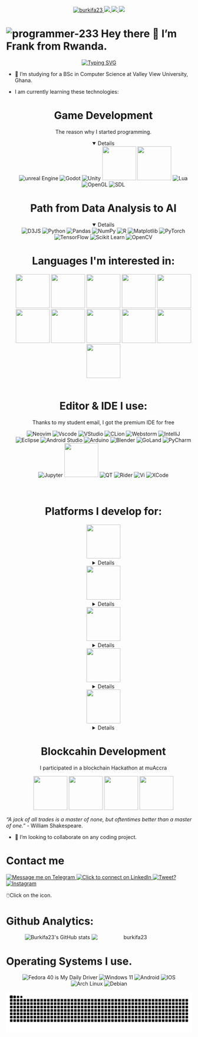 <div style="width: 100%;" align="center">
    <a target="_blank" rel="noopener noreferrer" href="https://github.com/burkifa23">
        <img src="https://img.shields.io/badge/@burkifa23-bluw?logo=h&logoColor=white&style=for-the-badge" alt="burkifa23">
    </a>
    <a target="_blank" rel="noopener noreferrer" href="https://www.hannover.de">
        <img src="https://img.shields.io/badge/dynamic/json?color=green&label=Region&query=location&url=https%3A%2F%2Fapi.github.com%2Fusers%2Fburkifa23&style=for-the-badge" />
    </a>
    <a target="_blank" rel="noopener noreferrer" href="https://github.com/burkifa23?tab=followers">
        <img src="https://komarev.com/ghpvc/?username=burkifa23&label=Guests&color=0e75b6&style=for-the-badge" />
    </a>
    <a target="_blank" rel="noopener noreferrer" href="https://github.com/burkifa23">
        <img src="https://img.shields.io/badge/dynamic/json?color=orange&label=Followers&query=followers&suffix=x&url=https%3A%2F%2Fapi.github.com%2Fusers%2Fburkifa23&style=for-the-badge" />
    </a>
</div>

# <img src="https://github.com/burkifa23.png" alt="programmer-233" height="32" /> Hey there 👋 I’m Frank from Rwanda.
              
<p align="center">
  <a href="https://git.io/typing-svg">
    <img src="https://readme-typing-svg.herokuapp.com?font=Fira+Code&size=26&duration=3000&pause=700&color=abd202&center=true&vCenter=true&random=false&width=600&lines=Computer+Scientist;Linux+Distro+Hopper;Software+Engineer" alt="Typing SVG" />
  </a>
</p>

- 🌱 I’m studying for a BSc in Computer Science at Valley View University, Ghana.
- I am currently learning these technologies:

    <div align="center">
        <h1><b>Game Development</b></h1>
        <p>The reason why I started programming.</p>
            <details open="">
                <img src="https://cdn.jsdelivr.net/gh/devicons/devicon@latest/icons/unrealengine/unrealengine-original-wordmark.svg" height="92" width="92" alt="unreal Engine"/>
                <img src="https://cdn.jsdelivr.net/gh/devicons/devicon@latest/icons/godot/godot-original-wordmark.svg" height="92" width="92" alt="Godot"/>
                <img src="https://cdn.jsdelivr.net/gh/devicons/devicon@latest/icons/unity/unity-original-wordmark.svg" height="92" width="92" alt="Unity"/>
                <img src="https://cdn.jsdelivr.net/gh/devicons/devicon@latest/icons/cplusplus/cplusplus-original.svg" height="92" width="92"/>
                <img src="https://cdn.jsdelivr.net/gh/devicons/devicon@latest/icons/csharp/csharp-original.svg" height="92" width="92"/>          
                <img src="https://cdn.jsdelivr.net/gh/devicons/devicon@latest/icons/lua/lua-original.svg" height="92" width="92" alt="Lua"/>
                <img src="https://cdn.jsdelivr.net/gh/devicons/devicon@latest/icons/opengl/opengl-plain.svg" height="92" width="92" alt="OpenGL"/>
                <img src="https://cdn.jsdelivr.net/gh/devicons/devicon@latest/icons/sdl/sdl-original.svg" height="92" width="92" alt="SDL"/>    
            </details>
    </div>
    <div align="center">
        <h1><b>Path from Data Analysis to AI</b></h1>
        <details open="">  
            <img src="https://cdn.jsdelivr.net/gh/devicons/devicon@latest/icons/d3js/d3js-original.svg" height="92" width="92" alt="D3JS"/>
            <img src="https://cdn.jsdelivr.net/gh/devicons/devicon@latest/icons/python/python-original-wordmark.svg" height="92" width="92" alt="Python"/>
            <img src="https://cdn.jsdelivr.net/gh/devicons/devicon@latest/icons/pandas/pandas-original-wordmark.svg" height="92" width="92" alt="Pandas"/>  
            <img src="https://cdn.jsdelivr.net/gh/devicons/devicon@latest/icons/numpy/numpy-original-wordmark.svg" height="92" width="92" alt="NumPy"/>
            <img src="https://cdn.jsdelivr.net/gh/devicons/devicon@latest/icons/r/r-original.svg" height="92" width="92" alt="R"/> 
            <img src="https://cdn.jsdelivr.net/gh/devicons/devicon@latest/icons/matplotlib/matplotlib-original.svg" height="92" width="92"alt="Matplotlib"/>
            <img src="https://cdn.jsdelivr.net/gh/devicons/devicon@latest/icons/pytorch/pytorch-original-wordmark.svg" height="92" width="92" alt="PyTorch"/>
            <img src="https://cdn.jsdelivr.net/gh/devicons/devicon@latest/icons/tensorflow/tensorflow-original-wordmark.svg" height="92" width="92" alt="TensorFlow"/>
            <img src="https://cdn.jsdelivr.net/gh/devicons/devicon@latest/icons/scikitlearn/scikitlearn-original.svg" height="92" width="92" alt="Scikit Learn"/>
            <img src="https://cdn.jsdelivr.net/gh/devicons/devicon@latest/icons/opencv/opencv-original-wordmark.svg" height="92" width="92" alt="OpenCV"/>
        </details>
    </div>  
    <div align="center">
        <h1>Languages I'm interested in:</h1>
        <img src="https://cdn.jsdelivr.net/gh/devicons/devicon@latest/icons/python/python-original-wordmark.svg" height="92" width="92"/>
        <img src="https://cdn.jsdelivr.net/gh/devicons/devicon@latest/icons/java/java-original-wordmark.svg" height="92" width="92"/>                    
        <img src="https://cdn.jsdelivr.net/gh/devicons/devicon@latest/icons/cplusplus/cplusplus-original.svg" height="92" width="92"/>
        <img src="https://cdn.jsdelivr.net/gh/devicons/devicon@latest/icons/go/go-original-wordmark.svg" height="92" width="92"/>          
        <img src="https://cdn.jsdelivr.net/gh/devicons/devicon@latest/icons/c/c-original.svg" height="92" width="92"/>
        <img src="https://cdn.jsdelivr.net/gh/devicons/devicon@latest/icons/nim/nim-original-wordmark.svg" height="92" width="92"/>
        <img src="https://cdn.jsdelivr.net/gh/devicons/devicon@latest/icons/rust/rust-original.svg" height="92" width="92"/>
        <img src="https://cdn.jsdelivr.net/gh/devicons/devicon@latest/icons/zig/zig-original-wordmark.svg" height="92" width="92"/>
        <img src="https://cdn.jsdelivr.net/gh/devicons/devicon@latest/icons/fortran/fortran-original.svg" height="92" width="92"/>
        <img src="https://cdn.jsdelivr.net/gh/devicons/devicon@latest/icons/r/r-original.svg" height="92" width="92"/>
        <img src="https://cdn.jsdelivr.net/gh/devicons/devicon@latest/icons/scala/scala-original-wordmark.svg" height="92" width="92"/>
          
    </div>
    <br>
    <div align="center">
        <h1>Editor & IDE I use:</h1>
        <p>Thanks to my student email, I got the premium IDE for free</p>
        <img src="https://cdn.jsdelivr.net/gh/devicons/devicon@latest/icons/neovim/neovim-original-wordmark.svg" height="92" width="92" alt="Neovim"/>
        <img src="https://cdn.jsdelivr.net/gh/devicons/devicon@latest/icons/vscode/vscode-original-wordmark.svg" height="92" width="92" alt="Vscode"/>
        <img src="https://cdn.jsdelivr.net/gh/devicons/devicon@latest/icons/visualstudio/visualstudio-original.svg" height="92" width="92" alt="VStudio"/>
        <img src="https://cdn.jsdelivr.net/gh/devicons/devicon@latest/icons/clion/clion-original.svg" height="92" width="92" alt="CLion"/>
        <img src="https://cdn.jsdelivr.net/gh/devicons/devicon@latest/icons/webstorm/webstorm-original.svg" height="92" width="92" alt="Webstorm"/>
        <img src="https://cdn.jsdelivr.net/gh/devicons/devicon@latest/icons/intellij/intellij-original.svg" height="92" width="92" alt="IntelliJ"/>
        <img src="https://cdn.jsdelivr.net/gh/devicons/devicon@latest/icons/eclipse/eclipse-original-wordmark.svg" height="92" width="92" alt="Eclipse"/>
        <img src="https://cdn.jsdelivr.net/gh/devicons/devicon@latest/icons/androidstudio/androidstudio-original-wordmark.svg" height="92" width="92" alt="Android Studio"/>
        <img src="https://cdn.jsdelivr.net/gh/devicons/devicon@latest/icons/arduino/arduino-original-wordmark.svg" height="92" width="92" alt="Arduino"/>
        <img src="https://cdn.jsdelivr.net/gh/devicons/devicon@latest/icons/blender/blender-original-wordmark.svg" height="92" width="92" alt="Blender"/>
        <img src="https://cdn.jsdelivr.net/gh/devicons/devicon@latest/icons/goland/goland-original.svg" height="92" width="92" alt="GoLand"/>
        <img src="https://cdn.jsdelivr.net/gh/devicons/devicon@latest/icons/pycharm/pycharm-original.svg" height="92" width="92" alt="PyCharm"/>
        <img src="https://cdn.jsdelivr.net/gh/devicons/devicon@latest/icons/jupyter/jupyter-original-wordmark.svg" width="92" alt="Jupyter"/>  
        <img src="https://cdn.jsdelivr.net/gh/devicons/devicon@latest/icons/anaconda/anaconda-original-wordmark.svg" height="92" width="92"/>          
        <img src="https://cdn.jsdelivr.net/gh/devicons/devicon@latest/icons/qt/qt-original.svg" height="92" width="92" alt="QT"/>
        <img src="https://cdn.jsdelivr.net/gh/devicons/devicon@latest/icons/rider/rider-original.svg" height="92" width="92" alt="Rider"/>
        <img src="https://cdn.jsdelivr.net/gh/devicons/devicon@latest/icons/vim/vim-original.svg" height="92" width="92" alt="Vi"/>
        <img src="https://cdn.jsdelivr.net/gh/devicons/devicon@latest/icons/xcode/xcode-original.svg" height="92" width="92" alt="XCode"/>
    </div>
    <br>
    <br>
    <div align="center">
        <h1>Platforms I develop for:</h1>
            <img src="https://img.icons8.com/?size=100&id=1349&format=png&color=000000" height="92" width="92"/>
            <details closed="">            
                <img src="https://cdn.jsdelivr.net/gh/devicons/devicon@latest/icons/wordpress/wordpress-original.svg" height="92" width="92"/>          
                <img src="https://cdn.jsdelivr.net/gh/devicons/devicon@latest/icons/figma/figma-original.svg" height="92" width="92"/>                     
                <img src="https://cdn.jsdelivr.net/gh/devicons/devicon@latest/icons/html5/html5-original-wordmark.svg" height="92" width="92"/>
                <img src="https://cdn.jsdelivr.net/gh/devicons/devicon@latest/icons/css3/css3-original-wordmark.svg" height="92" width="92"/>              
                <img src="https://cdn.jsdelivr.net/gh/devicons/devicon@latest/icons/bootstrap/bootstrap-original-wordmark.svg" height="92" width="92"/>
                <img src="https://cdn.jsdelivr.net/gh/devicons/devicon@latest/icons/javascript/javascript-original.svg" height="92" width="92"/>
                <img src="https://cdn.jsdelivr.net/gh/devicons/devicon@latest/icons/jquery/jquery-original-wordmark.svg" height="92" width="92"/>
                <img src="https://cdn.jsdelivr.net/gh/devicons/devicon@latest/icons/nodejs/nodejs-original-wordmark.svg" height="92" width="92"/>
                <img src="https://cdn.jsdelivr.net/gh/devicons/devicon@latest/icons/npm/npm-original-wordmark.svg" height="92" width="92"/>
                <img src="https://cdn.jsdelivr.net/gh/devicons/devicon@latest/icons/react/react-original-wordmark.svg" height="92" width="92"/>
                <img src="https://cdn.jsdelivr.net/gh/devicons/devicon@latest/icons/redux/redux-original.svg" height="92" width="92"/>
                <img src="https://cdn.jsdelivr.net/gh/devicons/devicon@latest/icons/redis/redis-original-wordmark.svg" height="92" width="92"/>
                <img src="https://cdn.jsdelivr.net/gh/devicons/devicon@latest/icons/tailwindcss/tailwindcss-original-wordmark.svg" height="92" width="92"/>
                <img src="https://cdn.jsdelivr.net/gh/devicons/devicon@latest/icons/nextjs/nextjs-original-wordmark.svg" height="92" width="92"/>
                <img src="https://cdn.jsdelivr.net/gh/devicons/devicon@latest/icons/mongodb/mongodb-original-wordmark.svg" height="92" width="92"/>
                <img src="https://cdn.jsdelivr.net/gh/devicons/devicon@latest/icons/express/express-original-wordmark.svg" height="92" width="92"/>
                <img src="https://cdn.jsdelivr.net/gh/devicons/devicon@latest/icons/vercel/vercel-original-wordmark.svg" height="92" width="92"/>
                <img src="https://cdn.jsdelivr.net/gh/devicons/devicon@latest/icons/typescript/typescript-original.svg" height="92" width="92"/>
                <img src="https://cdn.jsdelivr.net/gh/devicons/devicon@latest/icons/adonisjs/adonisjs-original.svg" height="92" width="92"/>
                <img src="https://cdn.jsdelivr.net/gh/devicons/devicon@latest/icons/angular/angular-original-wordmark.svg" height="92" width="92"/>
                <img src="https://cdn.jsdelivr.net/gh/devicons/devicon@latest/icons/vuejs/vuejs-original-wordmark.svg" height="92" width="92"/>
                <img src="https://cdn.jsdelivr.net/gh/devicons/devicon@latest/icons/nuxtjs/nuxtjs-original-wordmark.svg" height="92" width="92"/>
                <img src="https://cdn.jsdelivr.net/gh/devicons/devicon@latest/icons/svelte/svelte-original.svg" height="92" width="92"/>
                <img src="https://cdn.jsdelivr.net/gh/devicons/devicon@latest/icons/backbonejs/backbonejs-original-wordmark.svg" height="92" width="92"/>
                <img src="https://cdn.jsdelivr.net/gh/devicons/devicon@latest/icons/bun/bun-original.svg" height="92" width="92"/>
                <img src="https://cdn.jsdelivr.net/gh/devicons/devicon@latest/icons/denojs/denojs-original-wordmark.svg" height="92" width="92"/>          
                <img src="https://cdn.jsdelivr.net/gh/devicons/devicon@latest/icons/eslint/eslint-original-wordmark.svg" height="92" width="92"/>  
                <img src="https://cdn.jsdelivr.net/gh/devicons/devicon@latest/icons/vitejs/vitejs-original.svg" height="92" width="92"/>                    
                <img src="https://cdn.jsdelivr.net/gh/devicons/devicon@latest/icons/qwik/qwik-original-wordmark.svg" height="92" width="92"/>          
                <img src="https://cdn.jsdelivr.net/gh/devicons/devicon@latest/icons/solidjs/solidjs-original.svg" height="92" width="92"/>          
                <img src="https://cdn.jsdelivr.net/gh/devicons/devicon@latest/icons/gatsby/gatsby-original-wordmark.svg" height="92" width="92"/>          
                <img src="https://cdn.jsdelivr.net/gh/devicons/devicon@latest/icons/sentry/sentry-original-wordmark.svg" height="92" width="92"/>          
                <img src="https://cdn.jsdelivr.net/gh/devicons/devicon@latest/icons/sanity/sanity-original.svg" height="92" width="92"/>          
                <img src="https://cdn.jsdelivr.net/gh/devicons/devicon@latest/icons/ruby/ruby-original-wordmark.svg" height="92" width="92"/>
                <img src="https://cdn.jsdelivr.net/gh/devicons/devicon@latest/icons/rails/rails-original-wordmark.svg" height="92" width="92"/>          
                <img src="https://cdn.jsdelivr.net/gh/devicons/devicon@latest/icons/d3js/d3js-original.svg" height="92" width="92"/>          
                <img src="https://cdn.jsdelivr.net/gh/devicons/devicon@latest/icons/threejs/threejs-original.svg" height="92" width="92"/>  
                <img src="https://cdn.jsdelivr.net/gh/devicons/devicon@latest/icons/p5js/p5js-original.svg" height="92" width="92"/>                    
                <img src="https://cdn.jsdelivr.net/gh/devicons/devicon@latest/icons/postman/postman-original.svg" height="92" width="92"/>          
                <img src="https://cdn.jsdelivr.net/gh/devicons/devicon@latest/icons/wasm/wasm-original-wordmark.svg" height="92" width="92"/>  
                <img src="https://cdn.jsdelivr.net/gh/devicons/devicon@latest/icons/rust/rust-original.svg" height="92" width="92"/>  
                <img src="https://cdn.jsdelivr.net/gh/devicons/devicon@latest/icons/go/go-original-wordmark.svg" height="92" width="92"/>          
                <img src="https://cdn.jsdelivr.net/gh/devicons/devicon@latest/icons/csharp/csharp-original.svg" height="92" width="92"/>          
                <img src="https://cdn.jsdelivr.net/gh/devicons/devicon@latest/icons/dot-net/dot-net-original-wordmark.svg" height="92" width="92"/>          
                <img src="https://cdn.jsdelivr.net/gh/devicons/devicon@latest/icons/blazor/blazor-original.svg" height="92" width="92"/>                   
                <img src="https://cdn.jsdelivr.net/gh/devicons/devicon@latest/icons/python/python-original-wordmark.svg" height="92" width="92"/>
                <img src="https://cdn.jsdelivr.net/gh/devicons/devicon@latest/icons/streamlit/streamlit-original-wordmark.svg" height="92" width="92"/>  
                <img src="https://cdn.jsdelivr.net/gh/devicons/devicon@latest/icons/flask/flask-original-wordmark.svg" height="92" width="92"/>  
                <img src="https://cdn.jsdelivr.net/gh/devicons/devicon@latest/icons/django/django-plain-wordmark.svg" height="92" width="92"/>                    
                <img src="https://cdn.jsdelivr.net/gh/devicons/devicon@latest/icons/php/php-original.svg" height="92" width="92"/>          
                <img src="https://cdn.jsdelivr.net/gh/devicons/devicon@latest/icons/laravel/laravel-original-wordmark.svg" height="92" width="92"/>                    
                <img src="https://cdn.jsdelivr.net/gh/devicons/devicon@latest/icons/firebase/firebase-original-wordmark.svg" height="92" width="92"/>          
                <img src="https://cdn.jsdelivr.net/gh/devicons/devicon@latest/icons/supabase/supabase-original.svg" height="92" width="92"/>          
                <img src="https://cdn.jsdelivr.net/gh/devicons/devicon@latest/icons/socketio/socketio-original-wordmark.svg" height="92" width="92"/>                                
                <img src="https://cdn.jsdelivr.net/gh/devicons/devicon@latest/icons/prisma/prisma-original-wordmark.svg" height="92" width="92"/>                      
                <img src="https://cdn.jsdelivr.net/gh/devicons/devicon@latest/icons/java/java-original-wordmark.svg" height="92" width="92"/>                    
                <img src="https://cdn.jsdelivr.net/gh/devicons/devicon@latest/icons/spring/spring-original-wordmark.svg" height="92" width="92"/>  
                <img src="https://cdn.jsdelivr.net/gh/devicons/devicon@latest/icons/mysql/mysql-original-wordmark.svg" height="92" width="92"/>          
                <img src="https://cdn.jsdelivr.net/gh/devicons/devicon@latest/icons/microsoftsqlserver/microsoftsqlserver-original-wordmark.svg" height="92" width="92"/>            
                <img src="https://cdn.jsdelivr.net/gh/devicons/devicon@latest/icons/json/json-original.svg" height="92" width="92"/>  
                <img src="https://cdn.jsdelivr.net/gh/devicons/devicon@latest/icons/graphql/graphql-plain-wordmark.svg" height="92" width="92"/>                    
                <img src="https://cdn.jsdelivr.net/gh/devicons/devicon@latest/icons/neo4j/neo4j-original-wordmark.svg" height="92" width="92"/>                                         
            </details>
            <img src="https://cdn.jsdelivr.net/gh/devicons/devicon@latest/icons/android/android-plain-wordmark.svg" height="92" width="92"/>
                <details closed="">
                    <img src="https://cdn.jsdelivr.net/gh/devicons/devicon@latest/icons/java/java-original-wordmark.svg" height="92" width="92"/>                    
                    <img src="https://cdn.jsdelivr.net/gh/devicons/devicon@latest/icons/figma/figma-original.svg" height="92" width="92"/>
                    <img src="https://cdn.jsdelivr.net/gh/devicons/devicon@latest/icons/xml/xml-original.svg" height="92" width="92"/>          
                    <img src="https://cdn.jsdelivr.net/gh/devicons/devicon@latest/icons/groovy/groovy-original.svg" height="92" width="92"/>                  
                    <img src="https://cdn.jsdelivr.net/gh/devicons/devicon@latest/icons/gradle/gradle-original-wordmark.svg" height="92" width="92"/>                            
                    <img src="https://cdn.jsdelivr.net/gh/devicons/devicon@latest/icons/jetpackcompose/jetpackcompose-original.svg" height="92" width="92"/>                          
                    <img src="https://cdn.jsdelivr.net/gh/devicons/devicon@latest/icons/kotlin/kotlin-original.svg" height="92" width="92"/>                            
                    <img src="https://cdn.jsdelivr.net/gh/devicons/devicon@latest/icons/ktor/ktor-original-wordmark.svg" height="92" width="92"/>          
                    <img src="https://cdn.jsdelivr.net/gh/devicons/devicon@latest/icons/dart/dart-original-wordmark.svg" height="92" width="92"/>                                    
                    <img src="https://cdn.jsdelivr.net/gh/devicons/devicon@latest/icons/flutter/flutter-original.svg" height="92" width="92"/>                                    
                    <img src="https://cdn.jsdelivr.net/gh/devicons/devicon@latest/icons/react/react-original.svg" height="92" width="92"/>                  
                    <img src="https://cdn.jsdelivr.net/gh/devicons/devicon@latest/icons/sqlite/sqlite-original-wordmark.svg" height="92" width="92"/>          
                    <img src="https://cdn.jsdelivr.net/gh/devicons/devicon@latest/icons/firebase/firebase-original-wordmark.svg" height="92" width="92"/>
                    <img src="https://cdn.jsdelivr.net/gh/devicons/devicon@latest/icons/mysql/mysql-original-wordmark.svg" height="92" width="92"/>
                    <img src="https://cdn.jsdelivr.net/gh/devicons/devicon@latest/icons/postgresql/postgresql-original-wordmark.svg" height="92" width="92"/>          
                    <img src="https://cdn.jsdelivr.net/gh/devicons/devicon@latest/icons/supabase/supabase-original-wordmark.svg" height="92" width="92"/>                  
                    <img src="https://cdn.jsdelivr.net/gh/devicons/devicon@latest/icons/unity/unity-original-wordmark.svg" height="92" width="92"/>          
                </details>
            <img src="https://cdn.jsdelivr.net/gh/devicons/devicon@latest/icons/windows11/windows11-original.svg" height="92" width="92"/>
                    <details closed="">
                        <img src="https://cdn.jsdelivr.net/gh/devicons/devicon@latest/icons/cplusplus/cplusplus-original.svg" height="92" width="92"/>
                        <img src="https://cdn.jsdelivr.net/gh/devicons/devicon@latest/icons/c/c-original.svg" height="92" width="92"/>
                        <img src="https://cdn.jsdelivr.net/gh/devicons/devicon@latest/icons/qt/qt-original.svg" height="92" width="92" alt="QT"/>
                        <img src="https://cdn.jsdelivr.net/gh/devicons/devicon@latest/icons/nim/nim-original-wordmark.svg" height="92" width="92"/>
                        <img src="https://cdn.jsdelivr.net/gh/devicons/devicon@latest/icons/rust/rust-original.svg" height="92" width="92"/>                        
                        <img src="https://cdn.jsdelivr.net/gh/devicons/devicon@latest/icons/tauri/tauri-original-wordmark.svg" height="92" width="92"/>          
                        <img src="https://cdn.jsdelivr.net/gh/devicons/devicon@latest/icons/zig/zig-original-wordmark.svg" height="92" width="92"/>
                        <img src="https://cdn.jsdelivr.net/gh/devicons/devicon@latest/icons/python/python-original-wordmark.svg" height="92" width="92"/>
                        <img src="https://cdn.jsdelivr.net/gh/devicons/devicon@latest/icons/streamlit/streamlit-original-wordmark.svg" height="92" width="92"/>  
                        <img src="https://cdn.jsdelivr.net/gh/devicons/devicon@latest/icons/dart/dart-original-wordmark.svg" height="92" width="92"/>
                        <img src="https://cdn.jsdelivr.net/gh/devicons/devicon@latest/icons/flutter/flutter-original.svg" height="92" width="92"/>
                        <img src="https://cdn.jsdelivr.net/gh/devicons/devicon@latest/icons/electron/electron-original.svg" height="92" width="92"/>
                        <img src="https://cdn.jsdelivr.net/gh/devicons/devicon@latest/icons/react/react-original.svg" height="92" width="92"/>          
                        <img src="https://cdn.jsdelivr.net/gh/devicons/devicon@latest/icons/sqlite/sqlite-original-wordmark.svg" height="92" width="92"/>          
                        <img src="https://cdn.jsdelivr.net/gh/devicons/devicon@latest/icons/firebase/firebase-original-wordmark.svg" height="92" width="92"/>
                        <img src="https://cdn.jsdelivr.net/gh/devicons/devicon@latest/icons/postgresql/postgresql-original-wordmark.svg" height="92" width="92"/>          
                        <img src="https://cdn.jsdelivr.net/gh/devicons/devicon@latest/icons/supabase/supabase-original-wordmark.svg" height="92" width="92"/>                        
                        <img src="https://cdn.jsdelivr.net/gh/devicons/devicon@latest/icons/microsoftsqlserver/microsoftsqlserver-original-wordmark.svg" height="92" width="92"/>          
                        <img src="https://cdn.jsdelivr.net/gh/devicons/devicon@latest/icons/mysql/mysql-original-wordmark.svg" height="92" width="92"/>
                </details>
            <img src="https://cdn.jsdelivr.net/gh/devicons/devicon@latest/icons/apple/apple-original.svg" height="92" width="92"/>
                <details closed="">
                    <img src="https://cdn.jsdelivr.net/gh/devicons/devicon@latest/icons/swift/swift-original-wordmark.svg" height="92" width="92"/>
                    <img src="https://cdn.jsdelivr.net/gh/devicons/devicon@latest/icons/dart/dart-original-wordmark.svg" height="92" width="92"/>
                    <img src="https://cdn.jsdelivr.net/gh/devicons/devicon@latest/icons/flutter/flutter-original.svg" height="92" width="92"/>
                    <img src="https://cdn.jsdelivr.net/gh/devicons/devicon@latest/icons/electron/electron-original.svg" height="92" width="92"/>
                    <img src="https://cdn.jsdelivr.net/gh/devicons/devicon@latest/icons/react/react-original.svg" height="92" width="92"/>          
                    <img src="https://cdn.jsdelivr.net/gh/devicons/devicon@latest/icons/sqlite/sqlite-original-wordmark.svg" height="92" width="92"/>          
                    <img src="https://cdn.jsdelivr.net/gh/devicons/devicon@latest/icons/firebase/firebase-original-wordmark.svg" height="92" width="92"/>                                    
                    <img src="https://cdn.jsdelivr.net/gh/devicons/devicon@latest/icons/postgresql/postgresql-original-wordmark.svg" height="92" width="92"/>
                    <img src="https://cdn.jsdelivr.net/gh/devicons/devicon@latest/icons/mysql/mysql-original-wordmark.svg" height="92" width="92"/>
                    <img src="https://cdn.jsdelivr.net/gh/devicons/devicon@latest/icons/supabase/supabase-original-wordmark.svg" height="92" width="92"/>                  
                </details>
            <img src="https://cdn.jsdelivr.net/gh/devicons/devicon@latest/icons/linux/linux-original.svg" height="92" width="92"/>
                <details closed="">
                        <img src="https://cdn.jsdelivr.net/gh/devicons/devicon@latest/icons/cplusplus/cplusplus-original.svg" height="92" width="92"/>
                        <img src="https://cdn.jsdelivr.net/gh/devicons/devicon@latest/icons/c/c-original.svg" height="92" width="92"/>
                        <img src="https://cdn.jsdelivr.net/gh/devicons/devicon@latest/icons/qt/qt-original.svg" height="92" width="92" alt="QT"/>
                        <img src="https://cdn.jsdelivr.net/gh/devicons/devicon@latest/icons/nim/nim-original-wordmark.svg" height="92" width="92"/>
                        <img src="https://cdn.jsdelivr.net/gh/devicons/devicon@latest/icons/rust/rust-original.svg" height="92" width="92"/>                        
                        <img src="https://cdn.jsdelivr.net/gh/devicons/devicon@latest/icons/tauri/tauri-original-wordmark.svg" height="92" width="92"/>          
                        <img src="https://cdn.jsdelivr.net/gh/devicons/devicon@latest/icons/zig/zig-original-wordmark.svg" height="92" width="92"/>
                        <img src="https://cdn.jsdelivr.net/gh/devicons/devicon@latest/icons/python/python-original-wordmark.svg" height="92" width="92"/>
                        <img src="https://cdn.jsdelivr.net/gh/devicons/devicon@latest/icons/streamlit/streamlit-original-wordmark.svg" height="92" width="92"/>  
                        <img src="https://cdn.jsdelivr.net/gh/devicons/devicon@latest/icons/electron/electron-original.svg" height="92" width="92"/>
                        <img src="https://cdn.jsdelivr.net/gh/devicons/devicon@latest/icons/react/react-original.svg" height="92" width="92"/>          
                        <img src="https://cdn.jsdelivr.net/gh/devicons/devicon@latest/icons/dart/dart-original-wordmark.svg" height="92" width="92"/>
                        <img src="https://cdn.jsdelivr.net/gh/devicons/devicon@latest/icons/flutter/flutter-original.svg" height="92" width="92"/>
                        <img src="https://cdn.jsdelivr.net/gh/devicons/devicon@latest/icons/sqlite/sqlite-original-wordmark.svg" height="92" width="92"/>          
                        <img src="https://cdn.jsdelivr.net/gh/devicons/devicon@latest/icons/firebase/firebase-original-wordmark.svg" height="92" width="92"/>                                 
                        <img src="https://cdn.jsdelivr.net/gh/devicons/devicon@latest/icons/postgresql/postgresql-original-wordmark.svg" height="92" width="92"/>
                        <img src="https://cdn.jsdelivr.net/gh/devicons/devicon@latest/icons/mysql/mysql-original-wordmark.svg" height="92" width="92"/>
                        <img src="https://cdn.jsdelivr.net/gh/devicons/devicon@latest/icons/supabase/supabase-original-wordmark.svg" height="92" width="92"/>
                </details>
  
    </div>
    <div align="center">
        <h1>Blockcahin Development</h1>
        <p>I participated in a blockchain Hackathon at muAccra</p>        
            <img src="https://cdn.jsdelivr.net/gh/devicons/devicon@latest/icons/solidity/solidity-original.svg" height="92" width="92"/>          
            <img src="https://cdn.jsdelivr.net/gh/devicons/devicon@latest/icons/cairo/cairo-original.svg" height="92" width="92"/>          
            <img src="https://cdn.jsdelivr.net/gh/devicons/devicon@latest/icons/hardhat/hardhat-original-wordmark.svg" height="92" width="92"/>
            <img src="https://cdn.jsdelivr.net/gh/devicons/devicon@latest/icons/rust/rust-original.svg" height="92" width="92"/>
    </div>


_“A jack of all trades is a master of none, but oftentimes better than a master of one.”_ - William Shakespeare.

- 💞️ I’m looking to collaborate on any coding project.

# Contact me

<p aligned="center">
    <a href="https://telegram.me/Burkifa23">
        <img src="https://img.icons8.com/?size=100&id=F4ZPUh2Mk5tk&format=png&color=000000" height="64" width="64" alt="Message me on Telegram" />
    </a>     
    <a href="www.linkedin.com/in/frank-kwizera-mugwaneza-24951b234">
        <img src="https://cdn.jsdelivr.net/gh/devicons/devicon@latest/icons/linkedin/linkedin-original.svg" height="64" width="64" alt="Click to connect on LinkedIn"/>
    </a>
    <a href="https://x.com/burkifa23">
        <img src="https://cdn.jsdelivr.net/gh/devicons/devicon@latest/icons/twitter/twitter-original.svg" height="64" width="64" alt="Tweet?"/>
    </a>
    <a href="https://www.instagram.com/frank.2.played_it/">
        <img src='https://img.icons8.com/?size=100&id=32309&format=png&color=000000' height="64" width="64" alt="Instagram" />
    </a>
</p>
🖱️Click on the icon.
        
# Github Analytics:
<p align="center">
    <img src="https://github-readme-stats.vercel.app/api?username=Burkifa23&show_icons=true&theme=transparent" alt="Burkifa23's GitHub stats"/>
    <img  style="width: 44%; display: inline-block;" src="https://github-readme-stats.vercel.app/api/top-langs?username=burkifa23&show_icons=true&locale=en&layout=compact&theme=onedark" alt="burkifa23" />
</p>

# Operating Systems I use.
<p align="center">
            <img src="https://cdn.jsdelivr.net/gh/devicons/devicon@latest/icons/fedora/fedora-original.svg" height="92" width="92" alt="Fedora 40 is My Daily Driver"/>  
            <img src="https://cdn.jsdelivr.net/gh/devicons/devicon@latest/icons/windows11/windows11-original-wordmark.svg" height="92" width="92" alt="Windows 11"/>
            <img src="https://cdn.jsdelivr.net/gh/devicons/devicon@latest/icons/android/android-original.svg" height="92" width="92" alt="Android"/>  
            <img src="https://cdn.jsdelivr.net/gh/devicons/devicon@latest/icons/apple/apple-original.svg" height="92" width="92" alt="IOS"/> 
            <img src="https://cdn.jsdelivr.net/gh/devicons/devicon@latest/icons/archlinux/archlinux-original.svg" height="92" width="92" alt="Arch Linux"/>
            <img src="https://cdn.jsdelivr.net/gh/devicons/devicon@latest/icons/debian/debian-original.svg" height="92" width="92" alt="Debian"/>                    
          </p>
          
<img src="https://raw.githubusercontent.com/burkifa23/burkifa23/output/snake.svg" alt="Snake animation" />

<!---
Burkifa23/Burkifa23 is a ✨ special ✨ repository because its `README.md` (this file) appears on your GitHub profile.
You can click the Preview link to take a look at your changes.
--->
